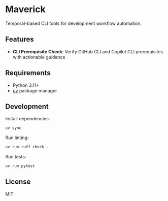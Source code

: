 # Maverick

Temporal-based CLI tools for development workflow automation.

## Features

- **CLI Prerequisite Check**: Verify GitHub CLI and Copilot CLI prerequisites with actionable guidance

## Requirements

- Python 3.11+
- [uv](https://github.com/astral-sh/uv) package manager

## Development

Install dependencies:

```bash
uv sync
```

Run linting:

```bash
uv run ruff check .
```

Run tests:

```bash
uv run pytest
```

## License

MIT
